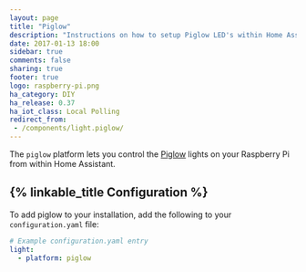 ```yaml
---
layout: page
title: "Piglow"
description: "Instructions on how to setup Piglow LED's within Home Assistant."
date: 2017-01-13 18:00
sidebar: true
comments: false
sharing: true
footer: true
logo: raspberry-pi.png
ha_category: DIY
ha_release: 0.37
ha_iot_class: Local Polling
redirect_from:
 - /components/light.piglow/
---
```



The `piglow` platform lets you control the [Piglow](https://shop.pimoroni.com/products/piglow) lights on your Raspberry Pi from within Home Assistant.

## {% linkable_title Configuration %}

To add piglow to your installation, add the following to your `configuration.yaml` file:

```yaml
# Example configuration.yaml entry
light:
  - platform: piglow
```
